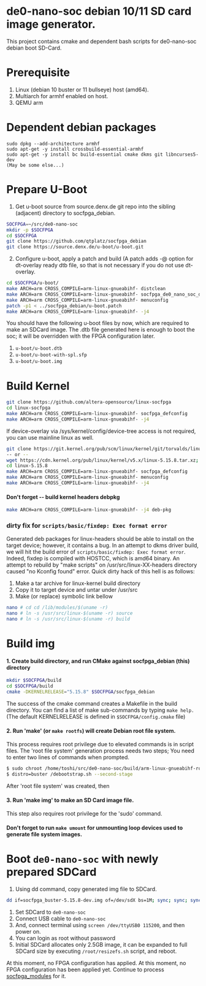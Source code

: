 de0-nano-soc debian 10/11 SD card image generator.
=====

This project contains cmake and dependent bash scripts for de0-nano-soc debian boot SD-Card.

Prerequisite
===============

1. Linux (debian 10 buster or 11 bullseye) host (amd64).
2. Multiarch for armhf enabled on host.
3. QEMU arm

Dependent debian packages
===========================

```
sudo dpkg --add-architecture armhf
sudo apt-get -y install crossbuild-essential-armhf
sudo apt-get -y install bc build-essential cmake dkms git libncurses5-dev
(May be some else...)
```

Prepare U-Boot
===========================
1. Get u-boot source from source.denx.de git repo into the sibling (adjacent) directory to socfpga_debian.

```bash
SOCFPGA=~/src/de0-nano-soc
mkdir -p $SOCFPGA
cd $SOCFPGA
git clone https://github.com/qtplatz/socfpga_debian
git clone https://source.denx.de/u-boot/u-boot.git
```
2. Configure u-boot, apply a patch and build (A patch adds -@ option for dt-overlay ready dtb file, so that is not necessary if you do not use dt-overlay.

```bash
cd $SOCFPGA/u-boot/
make ARCH=arm CROSS_COMPILE=arm-linux-gnueabihf- distclean
make ARCH=arm CROSS_COMPILE=arm-linux-gnueabihf- socfpga_de0_nano_soc_defconfig
make ARCH=arm CROSS_COMPILE=arm-linux-gnueabihf- menuconfig
patch -p1 < ../socfpga_debian/u-boot.patch
make ARCH=arm CROSS_COMPILE=arm-linux-gnueabihf- -j4
```
You should have the following u-boot files by now, which are required to make an SDCard image.
The .dtb file generated here is enough to boot the soc; it will be overridden with the FPGA configuration later.

1. `u-boot/u-boot.dtb`
1. `u-boot/u-boot-with-spl.sfp`
1. `u-boot/u-boot.img`

Build Kernel
=============================

```bash
git clone https://github.com/altera-opensource/linux-socfpga
cd linux-socfpga
make ARCH=arm CROSS_COMPILE=arm-linux-gnueabihf- socfpga_defconfig
make ARCH=arm CROSS_COMPILE=arm-linux-gnueabihf- -j4
```
If device-overlay via /sys/kernel/config/device-tree access is not required, you can use mainline linux as well.

```bash
git clone https://git.kernel.org/pub/scm/linux/kernel/git/torvalds/linux.git
-- or --
wget https://cdn.kernel.org/pub/linux/kernel/v5.x/linux-5.15.8.tar.xz; tar xvf linux-5.15.8.tar.xz
cd linux-5.15.8
make ARCH=arm CROSS_COMPILE=arm-linux-gnueabihf- socfpga_defconfig
make ARCH=arm CROSS_COMPILE=arm-linux-gnueabihf- menuconfig
make ARCH=arm CROSS_COMPILE=arm-linux-gnueabihf- -j4
```

#### Don't forget -- build kernel headers debpkg
```bash
make ARCH=arm CROSS_COMPILE=arm-linux-gnueabihf- -j4 deb-pkg
```

### dirty fix for `scripts/basic/fixdep: Exec format error`
Generated deb packages for linux-headers should be able to install on the target device; however, it contains a bug.  In an attempt to dkms driver build, we will hit the build error of `scripts/basic/fixdep: Exec format error`.  Indeed, fixdep is compiled with HOSTCC, which is amd64 binary.  An attempt to rebuild by "make scripts" on /usr/src/linux-XX-headers directory caused "no Kconfig found" error.  Quick dirty hack of this hell is as follows:

1. Make a tar archive for linux-kernel build directory
2. Copy it to target device and untar under /usr/src
3. Make (or replace) symbolic link bellow

```bash
nano # cd cd /lib/modules/$(uname -r)
nano # ln -s /usr/src/linux-$(uname -r) source
nano # ln -s /usr/src/linux-$(uname -r) build
```

Build img
=============================

#### 1. Create build directory, and run CMake against socfpga_debian (this) directory

```bash
mkdir $SOCFPGA/build
cd $SOCFPGA/build
cmake -DKERNELRELEASE="5.15.8" $SOCFPGA/socfpga_debian
```
The success of the cmake command creates a Makefile in the build directory.  You can find a list of make sub-commands by typing `make help.`
(The default KERNELRELEASE is defined in `$SOCFPGA/config.cmake` file)

#### 2. Run 'make' (or `make rootfs`) will create Debian root file system.  
This process requires root privilege due to elevated commands is in script files.  The 'root file system' generation process needs two steps; You need to enter two lines of commands when prompted.
```bash
$ sudo chroot /home/toshi/src/de0-nano-soc/build/arm-linux-gnueabihf-rootfs-buster
$ distro=buster /debootstrap.sh --second-stage
```
After 'root file system' was created, then

#### 3. Run 'make img' to make an SD Card image file.  
This step also requires root privilege for the 'sudo' command.
#### Don't forget to run `make umount` for unmounting loop devices used to generate file system images.

Boot `de0-nano-soc` with newly prepared SDCard
=============================

1. Using dd command, copy generated img file to SDCard.
```bash
dd if=socfpga_buster-5.15.8-dev.img of=/dev/sdX bs=1M; sync; sync; sync
```
1. Set SDCard to `de0-nano-soc`
1. Connect USB cable to `de0-nano-soc`
1. And, connect terminal using `screen /dev/ttyUSB0 115200`, and then power on.
1. You can login as root without password
1. Initial SDCard allocates only 2.5GB image, it can be expanded to full SDCard size by executing `/root/resizefs.sh` script, and reboot.

At this moment, no FPGA configuration has applied.  At this moment, no FPGA configuration has been applied yet.  Continue to process [socfpga_modules](https://github.com/qtplatz/socfpga_modules) for it.

